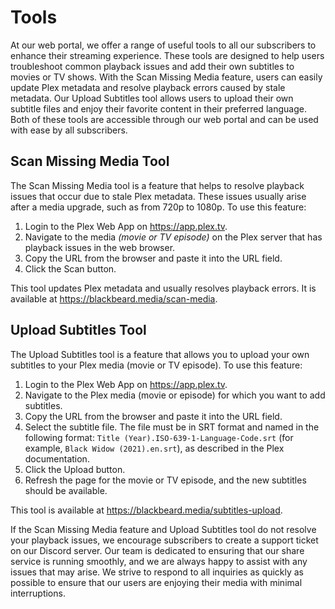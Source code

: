 # Tools

At our web portal, we offer a range of useful tools to all our subscribers to enhance their streaming experience. These tools are designed to help users troubleshoot common playback issues and add their own subtitles to movies or TV shows. With the Scan Missing Media feature, users can easily update Plex metadata and resolve playback errors caused by stale metadata. Our Upload Subtitles tool allows users to upload their own subtitle files and enjoy their favorite content in their preferred language. Both of these tools are accessible through our web portal and can be used with ease by all subscribers.

## Scan Missing Media Tool

The Scan Missing Media tool is a feature that helps to resolve playback issues that occur due to stale Plex metadata. These issues usually arise after a media upgrade, such as from 720p to 1080p. To use this feature:

1. Login to the Plex Web App on https://app.plex.tv.
2. Navigate to the media *(movie or TV episode)* on the Plex server that has playback issues in the web browser.
3. Copy the URL from the browser and paste it into the URL field.
4. Click the Scan button.

This tool updates Plex metadata and usually resolves playback errors. It is available at https://blackbeard.media/scan-media.

## Upload Subtitles Tool

The Upload Subtitles tool is a feature that allows you to upload your own subtitles to your Plex media (movie or TV episode). To use this feature:

1. Login to the Plex Web App on https://app.plex.tv.
2. Navigate to the Plex media (movie or episode) for which you want to add subtitles.
3. Copy the URL from the browser and paste it into the URL field.
4. Select the subtitle file. The file must be in SRT format and named in the following format: `Title (Year).ISO-639-1-Language-Code.srt` (for example, `Black Widow (2021).en.srt`), as described in the Plex documentation.
5. Click the Upload button.
6. Refresh the page for the movie or TV episode, and the new subtitles should be available.

This tool is available at https://blackbeard.media/subtitles-upload.


If the Scan Missing Media feature and Upload Subtitles tool do not resolve your playback issues, we encourage subscribers to create a support ticket on our Discord server. Our team is dedicated to ensuring that our share service is running smoothly, and we are always happy to assist with any issues that may arise. We strive to respond to all inquiries as quickly as possible to ensure that our users are enjoying their media with minimal interruptions.
